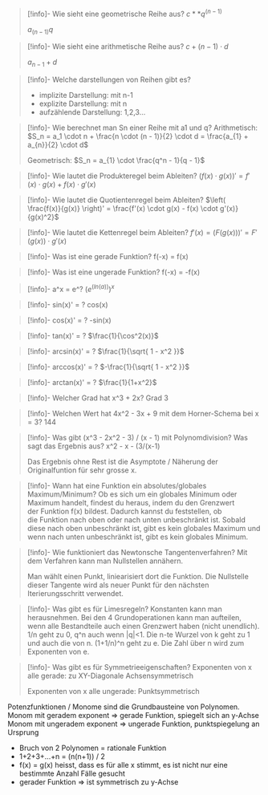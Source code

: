 
> [!info]- Wie sieht eine geometrische Reihe aus?
> $c ** q^(n-1)$
> 
> $a_(n-1) q$

> [!info]- Wie sieht eine arithmetische Reihe aus?
> $c + (n-1) \cdot d$
> 
> $a_{n-1} + d$

> [!info]- Welche darstellungen von Reihen gibt es?
> - implizite Darstellung: mit n-1
> - explizite Darstellung: mit n
> - aufzählende Darstellung: 1,2,3...

> [!info]- Wie berechnet man Sn einer Reihe mit a1 und q?
> Arithmetisch: $S_n = a_1 \cdot n + \frac{n \cdot (n - 1)}{2} \cdot d = \frac{a_{1} + a_{n}}{2} \cdot d$
> 
> Geometrisch: $S_n = a_{1} \cdot \frac{q^n - 1}{q - 1}$

> [!info]- Wie lautet die Produkteregel beim Ableiten?
> $(f(x) \cdot g(x))' = f'(x) \cdot g(x) + f(x) \cdot g'(x)$

> [!info]- Wie lautet die Quotientenregel beim Ableiten?
> $\left( \frac{f(x)}{g(x)} \right)' = \frac{f'(x) \cdot g(x) - f(x) \cdot g'(x)}{g(x)^2}$

> [!info]- Wie lautet die Kettenregel beim Ableiten?
> $f'(x) = (F(g(x)))' = F'(g(x)) \cdot g'(x)$

> [!info]- Was ist eine gerade Funktion?
> f(-x) = f(x)

> [!info]- Was ist eine ungerade Funktion?
> f(-x) = -f(x)

> [!info]- a^x = e^?
> $(e^(ln(a)))^x$

> [!info]- sin(x)' = ?
> cos(x)

> [!info]-  cos(x)' = ?
> -sin(x)

> [!info]- tan(x)' = ?
> $\frac{1}{\cos^2(x)}$

> [!info]- arcsin(x)' = ?
> $\frac{1}{\sqrt{ 1 - x^2 }}$

> [!info]- arccos(x)' = ?
> $-\frac{1}{\sqrt{ 1 - x^2 }}$

> [!info]- arctan(x)' = ?
> $\frac{1}{1+x^2}$

> [!info]- Welcher Grad hat x^3 + 2x?
> Grad 3

> [!info]- Welchen Wert hat 4x^2 - 3x + 9 mit dem Horner-Schema bei x = 3?
> 144

> [!info]- Was gibt (x^3 - 2x^2 - 3) / (x - 1) mit Polynomdivision? Was sagt das Ergebnis aus?
> x^2 - x - (3/(x-1)
> 
> Das Ergebnis ohne Rest ist die Asymptote / Näherung der Originalfuntion für sehr grosse x.

> [!info]- Wann hat eine Funktion ein absolutes/globales Maximum/Minimum?
> Ob es sich um ein globales Minimum oder Maximum handelt, findest du heraus, indem du den Grenzwert der Funktion f(x) bildest. Dadurch kannst du feststellen, ob die Funktion nach oben oder nach unten unbeschränkt ist. Sobald diese nach oben unbeschränkt ist, gibt es kein globales Maximum und wenn nach unten unbeschränkt ist, gibt es kein globales Minimum.

> [!info]- Wie funktioniert das Newtonsche Tangentenverfahren?
> Mit dem Verfahren kann man Nullstellen annähern.
> 
> Man wählt einen Punkt, liniearisiert dort die Funktion. Die Nullstelle dieser Tangente wird als neuer Punkt für den nächsten Iterierungsschritt verwendet.

> [!info]- Was gibt es für Limesregeln?
> Konstanten kann man herausnehmen. Bei den 4 Grundoperationen kann man aufteilen, wenn alle Bestandteile auch einen Grenzwert haben (nicht unendlich). 1/n geht zu 0, q^n auch wenn |q|<1. Die n-te Wurzel von k geht zu 1 und auch die von n. (1+1/n)^n geht zu e. Die Zahl über n wird zum Exponenten von e.

> [!info]- Was gibt es für Symmetrieeigenschaften?
> Exponenten von x alle gerade: zu XY-Diagonale Achsensymmetrisch
> 
> Exponenten von x alle ungerade: Punktsymmetrisch

Potenzfunktionen / Monome sind die Grundbausteine von Polynomen.
Monom mit geradem exponent => gerade Funktion, spiegelt sich an y-Achse
Monom mit ungeradem exponent => ungerade Funktion, punktspiegelung an Ursprung
- Bruch von 2 Polynomen = rationale Funktion
- 1+2+3+...+n = (n(n+1)) / 2
- f(x) = g(x) heisst, dass es für alle x stimmt, es ist nicht nur eine bestimmte Anzahl Fälle gesucht
- gerader Funktion => ist symmetrisch zu y-Achse